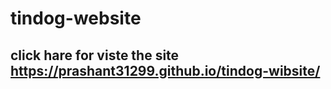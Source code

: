 ﻿# tindog-website 
## click hare for viste the site https://prashant31299.github.io/tindog-wibsite/
